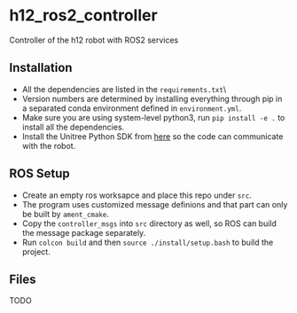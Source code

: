 # h12_ros2_controller

Controller of the h12 robot with ROS2 services

## Installation

- All the dependencies are listed in the `requirements.txt`\
- Version numbers are determined by installing everything through pip in a separated conda environment defined in `environment.yml`.
- Make sure you are using system-level python3, run `pip install -e .` to install all the dependencies.
- Install the Unitree Python SDK from [here](https://github.com/unitreerobotics/unitree_sdk2_python/tree/master)
  so the code can communicate with the robot.

## ROS Setup

- Create an empty ros worksapce and place this repo under `src`.
- The program uses customized message definions and that part can only be built by `ament_cmake`.
- Copy the `controller_msgs` into `src` directory as well, so ROS can build the message package separately.
- Run `colcon build` and then `source ./install/setup.bash` to build the project.

## Files

TODO
